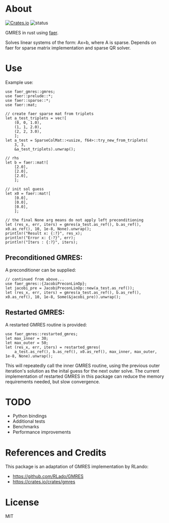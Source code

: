 About
=====

[![Crates.io](https://img.shields.io/crates/v/faer_gmres)](https://crates.io/crates/faer_gmres)
![status](https://github.com/wgurecky/faer-gmres/actions/workflows/rust.yml/badge.svg)

GMRES in rust using [faer](https://github.com/sarah-ek/faer-rs).

Solves linear systems of the form: Ax=b, where A is sparse.  Depends on faer for sparse matrix implementation and sparse QR solver.

Use
===

Example use:

    use faer_gmres::gmres;
    use faer::prelude::*;
    use faer::sparse::*;
    use faer::mat;

    // create faer sparse mat from triplets
    let a_test_triplets = vec![
        (0, 0, 1.0),
        (1, 1, 2.0),
        (2, 2, 3.0),
        ];
    let a_test = SparseColMat::<usize, f64>::try_new_from_triplets(
        3, 3,
        &a_test_triplets).unwrap();

    // rhs
    let b = faer::mat![
        [2.0],
        [2.0],
        [2.0],
        ];

    // init sol guess
    let x0 = faer::mat![
        [0.0],
        [0.0],
        [0.0],
        ];

    // the final None arg means do not apply left preconditioning
    let (res_x, err, iters) = gmres(a_test.as_ref(), b.as_ref(), x0.as_ref(), 10, 1e-8, None).unwrap();
    println!("Result x: {:?}", res_x);
    println!("Error x: {:?}", err);
    println!("Iters : {:?}", iters);

## Preconditioned GMRES:

A preconditioner can be supplied:

    // continued from above...
    use faer_gmres::{JacobiPreconLinOp};
    let jacobi_pre = JacobiPreconLinOp::new(a_test.as_ref());
    let (res_x, err, iters) = gmres(a_test.as_ref(), b.as_ref(), x0.as_ref(), 10, 1e-8, Some(&jacobi_pre)).unwrap();

## Restarted GMRES:

A restarted GMRES routine is provided:

    use faer_gmres::restarted_gmres;
    let max_inner = 30;
    let max_outer = 50;
    let (res_x, err, iters) = restarted_gmres(
        a_test.as_ref(), b.as_ref(), x0.as_ref(), max_inner, max_outer, 1e-8, None).unwrap();

This will repeatedly call the inner GMRES routine, using the previous outer iteration's solution as the inital guess for the next outer solve.  The current implementation of restarted GMRES in this package can reduce the memory requirements needed, but slow convergence.

TODO
====

- Python bindings
- Additional tests
- Benchmarks
- Performance improvements


References and Credits
=======================

This package is an adaptation of GMRES implementation by RLando:

- https://github.com/RLado/GMRES
- https://crates.io/crates/gmres

License
=======

MIT
